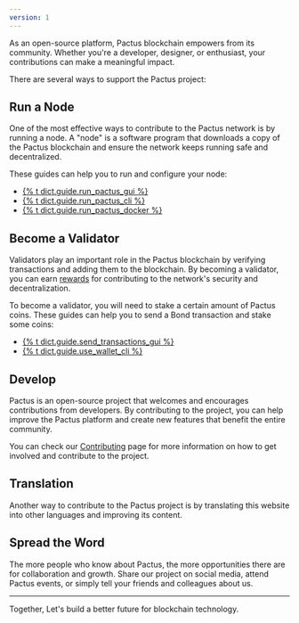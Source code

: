 ```yaml
---
version: 1
---
```


As an open-source platform, Pactus blockchain empowers from its community.
Whether you're a developer, designer, or enthusiast, your contributions can make a meaningful impact.

There are several ways to support the Pactus project:

## Run a Node

One of the most effective ways to contribute to the Pactus network is by running a node.
A "node" is a software program that downloads a copy of the Pactus blockchain and
ensure the network keeps running safe and decentralized.

These guides can help you to run and configure your node:

- [{% t dict.guide.run_pactus_gui %}](https://docs.pactus.org/get-started/pactus-gui)
- [{% t dict.guide.run_pactus_cli %}](https://docs.pactus.org/get-started/pactus-daemon)
- [{% t dict.guide.run_pactus_docker %}](https://docs.pactus.org/get-started/pactus-docker)

## Become a Validator

Validators play an important role in the Pactus blockchain by verifying transactions and
adding them to the blockchain.
By becoming a validator, you can earn [rewards](https://docs.pactus.org/concepts/blockchain/incentive/)
for contributing to the network's security and decentralization.

To become a validator, you will need to stake a certain amount of Pactus coins.
These guides can help you to send a Bond transaction and stake some coins:

- [{% t dict.guide.send_transactions_gui %}](https://docs.pactus.org/tutorials/send-transaction-gui/)
- [{% t dict.guide.use_wallet_cli %}](https://docs.pactus.org/tutorials/pactus-wallet)

## Develop

Pactus is an open-source project that welcomes and encourages contributions from developers.
By contributing to the project, you can help improve the Pactus platform and create new features that
benefit the entire community.

You can check our [Contributing](https://github.com/pactus-project/pactus/blob/main/CONTRIBUTING.md) page
for more information on how to get involved and contribute to the project.

## Translation

Another way to contribute to the Pactus project is by translating this website into other languages and
improving its content.

## Spread the Word

The more people who know about Pactus, the more opportunities there are for collaboration and growth.
Share our project on social media, attend Pactus events, or simply tell your friends and colleagues about us.

---

Together, Let's build a better future for blockchain technology.
